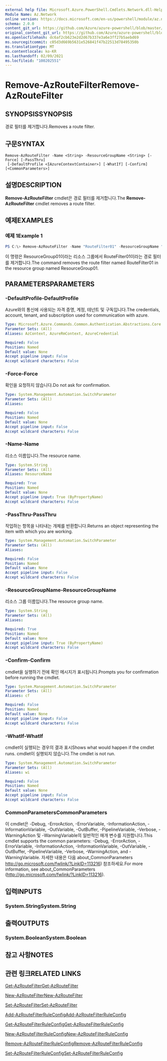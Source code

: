 ```yaml
---
external help file: Microsoft.Azure.PowerShell.Cmdlets.Network.dll-Help.xml
Module Name: Az.Network
online version: https://docs.microsoft.com/en-us/powershell/module/az.network/remove-azroutefilter
schema: 2.0.0
content_git_url: https://github.com/Azure/azure-powershell/blob/master/src/Network/Network/help/Remove-AzRouteFilter.md
original_content_git_url: https://github.com/Azure/azure-powershell/blob/master/src/Network/Network/help/Remove-AzRouteFilter.md
ms.openlocfilehash: dc6af2cb623e2d2d67b337e3a6e3ff27b5aebd69
ms.sourcegitcommit: c05d3d669b5631e526841f47b22513d78495350b
ms.translationtype: MT
ms.contentlocale: ko-KR
ms.lasthandoff: 02/09/2021
ms.locfileid: "100202551"
---
```

# <span data-ttu-id="f4031-101">Remove-AzRouteFilter</span><span class="sxs-lookup"><span data-stu-id="f4031-101">Remove-AzRouteFilter</span></span>

## <span data-ttu-id="f4031-102">SYNOPSIS</span><span class="sxs-lookup"><span data-stu-id="f4031-102">SYNOPSIS</span></span>
<span data-ttu-id="f4031-103">경로 필터를 제거합니다.</span><span class="sxs-lookup"><span data-stu-id="f4031-103">Removes a route filter.</span></span>

## <span data-ttu-id="f4031-104">구문</span><span class="sxs-lookup"><span data-stu-id="f4031-104">SYNTAX</span></span>

```
Remove-AzRouteFilter -Name <String> -ResourceGroupName <String> [-Force] [-PassThru]
 [-DefaultProfile <IAzureContextContainer>] [-WhatIf] [-Confirm] [<CommonParameters>]
```

## <span data-ttu-id="f4031-105">설명</span><span class="sxs-lookup"><span data-stu-id="f4031-105">DESCRIPTION</span></span>
<span data-ttu-id="f4031-106">**Remove-AzRouteFilter** cmdlet은 경로 필터를 제거합니다.</span><span class="sxs-lookup"><span data-stu-id="f4031-106">The **Remove-AzRouteFilter** cmdlet removes a route filter.</span></span>

## <span data-ttu-id="f4031-107">예제</span><span class="sxs-lookup"><span data-stu-id="f4031-107">EXAMPLES</span></span>

### <span data-ttu-id="f4031-108">예제 1</span><span class="sxs-lookup"><span data-stu-id="f4031-108">Example 1</span></span>
```powershell
PS C:\> Remove-AzRouteFilter -Name "RouteFilter01" -ResourceGroupName "ResourceGroup01"
```

<span data-ttu-id="f4031-109">이 명령은 ResourceGroup01이라는 리소스 그룹에서 RouteFilter01이라는 경로 필터를 제거합니다.</span><span class="sxs-lookup"><span data-stu-id="f4031-109">The command removes the route filter named RouteFilter01 in the resource group named ResourceGroup01.</span></span>

## <span data-ttu-id="f4031-110">PARAMETERS</span><span class="sxs-lookup"><span data-stu-id="f4031-110">PARAMETERS</span></span>

### <span data-ttu-id="f4031-111">-DefaultProfile</span><span class="sxs-lookup"><span data-stu-id="f4031-111">-DefaultProfile</span></span>
<span data-ttu-id="f4031-112">Azure와의 통신에 사용되는 자격 증명, 계정, 테넌트 및 구독입니다.</span><span class="sxs-lookup"><span data-stu-id="f4031-112">The credentials, account, tenant, and subscription used for communication with azure.</span></span>

```yaml
Type: Microsoft.Azure.Commands.Common.Authentication.Abstractions.Core.IAzureContextContainer
Parameter Sets: (All)
Aliases: AzContext, AzureRmContext, AzureCredential

Required: False
Position: Named
Default value: None
Accept pipeline input: False
Accept wildcard characters: False
```

### <span data-ttu-id="f4031-113">-Force</span><span class="sxs-lookup"><span data-stu-id="f4031-113">-Force</span></span>
<span data-ttu-id="f4031-114">확인을 요청하지 않습니다.</span><span class="sxs-lookup"><span data-stu-id="f4031-114">Do not ask for confirmation.</span></span>

```yaml
Type: System.Management.Automation.SwitchParameter
Parameter Sets: (All)
Aliases:

Required: False
Position: Named
Default value: None
Accept pipeline input: False
Accept wildcard characters: False
```

### <span data-ttu-id="f4031-115">-Name</span><span class="sxs-lookup"><span data-stu-id="f4031-115">-Name</span></span>
<span data-ttu-id="f4031-116">리소스 이름입니다.</span><span class="sxs-lookup"><span data-stu-id="f4031-116">The resource name.</span></span>

```yaml
Type: System.String
Parameter Sets: (All)
Aliases: ResourceName

Required: True
Position: Named
Default value: None
Accept pipeline input: True (ByPropertyName)
Accept wildcard characters: False
```

### <span data-ttu-id="f4031-117">-PassThru</span><span class="sxs-lookup"><span data-stu-id="f4031-117">-PassThru</span></span>
<span data-ttu-id="f4031-118">작업하는 항목을 나타내는 개체를 반환합니다.</span><span class="sxs-lookup"><span data-stu-id="f4031-118">Returns an object representing the item with which you are working.</span></span>

```yaml
Type: System.Management.Automation.SwitchParameter
Parameter Sets: (All)
Aliases:

Required: False
Position: Named
Default value: None
Accept pipeline input: False
Accept wildcard characters: False
```

### <span data-ttu-id="f4031-119">-ResourceGroupName</span><span class="sxs-lookup"><span data-stu-id="f4031-119">-ResourceGroupName</span></span>
<span data-ttu-id="f4031-120">리소스 그룹 이름입니다.</span><span class="sxs-lookup"><span data-stu-id="f4031-120">The resource group name.</span></span>

```yaml
Type: System.String
Parameter Sets: (All)
Aliases:

Required: True
Position: Named
Default value: None
Accept pipeline input: True (ByPropertyName)
Accept wildcard characters: False
```

### <span data-ttu-id="f4031-121">-Confirm</span><span class="sxs-lookup"><span data-stu-id="f4031-121">-Confirm</span></span>
<span data-ttu-id="f4031-122">cmdlet을 실행하기 전에 확인 메시지가 표시됩니다.</span><span class="sxs-lookup"><span data-stu-id="f4031-122">Prompts you for confirmation before running the cmdlet.</span></span>

```yaml
Type: System.Management.Automation.SwitchParameter
Parameter Sets: (All)
Aliases: cf

Required: False
Position: Named
Default value: None
Accept pipeline input: False
Accept wildcard characters: False
```

### <span data-ttu-id="f4031-123">-WhatIf</span><span class="sxs-lookup"><span data-stu-id="f4031-123">-WhatIf</span></span>
<span data-ttu-id="f4031-124">cmdlet이 실행되는 경우의 결과 표시</span><span class="sxs-lookup"><span data-stu-id="f4031-124">Shows what would happen if the cmdlet runs.</span></span>
<span data-ttu-id="f4031-125">cmdlet이 실행되지 않습니다.</span><span class="sxs-lookup"><span data-stu-id="f4031-125">The cmdlet is not run.</span></span>

```yaml
Type: System.Management.Automation.SwitchParameter
Parameter Sets: (All)
Aliases: wi

Required: False
Position: Named
Default value: None
Accept pipeline input: False
Accept wildcard characters: False
```

### <span data-ttu-id="f4031-126">CommonParameters</span><span class="sxs-lookup"><span data-stu-id="f4031-126">CommonParameters</span></span>
<span data-ttu-id="f4031-127">이 cmdlet은 -Debug, -ErrorAction, -ErrorVariable, -InformationAction, -InformationVariable, -OutVariable, -OutBuffer, -PipelineVariable, -Verbose, -WarningAction 및 -WarningVariable의 일반적인 매개 변수를 지원합니다.</span><span class="sxs-lookup"><span data-stu-id="f4031-127">This cmdlet supports the common parameters: -Debug, -ErrorAction, -ErrorVariable, -InformationAction, -InformationVariable, -OutVariable, -OutBuffer, -PipelineVariable, -Verbose, -WarningAction, and -WarningVariable.</span></span> <span data-ttu-id="f4031-128">자세한 내용은 다음 about_CommonParameters http://go.microsoft.com/fwlink/?LinkID=113216) 참조하세요.</span><span class="sxs-lookup"><span data-stu-id="f4031-128">For more information, see about_CommonParameters (http://go.microsoft.com/fwlink/?LinkID=113216).</span></span>

## <span data-ttu-id="f4031-129">입력</span><span class="sxs-lookup"><span data-stu-id="f4031-129">INPUTS</span></span>

### <span data-ttu-id="f4031-130">System.String</span><span class="sxs-lookup"><span data-stu-id="f4031-130">System.String</span></span>

## <span data-ttu-id="f4031-131">출력</span><span class="sxs-lookup"><span data-stu-id="f4031-131">OUTPUTS</span></span>

### <span data-ttu-id="f4031-132">System.Boolean</span><span class="sxs-lookup"><span data-stu-id="f4031-132">System.Boolean</span></span>

## <span data-ttu-id="f4031-133">참고 사항</span><span class="sxs-lookup"><span data-stu-id="f4031-133">NOTES</span></span>

## <span data-ttu-id="f4031-134">관련 링크</span><span class="sxs-lookup"><span data-stu-id="f4031-134">RELATED LINKS</span></span>

[<span data-ttu-id="f4031-135">Get-AzRouteFilter</span><span class="sxs-lookup"><span data-stu-id="f4031-135">Get-AzRouteFilter</span></span>](./Get-AzRouteFilter.md)

[<span data-ttu-id="f4031-136">New-AzRouteFilter</span><span class="sxs-lookup"><span data-stu-id="f4031-136">New-AzRouteFilter</span></span>](./New-AzRouteFilter.md)

[<span data-ttu-id="f4031-137">Set-AzRouteFilter</span><span class="sxs-lookup"><span data-stu-id="f4031-137">Set-AzRouteFilter</span></span>](./Set-AzRouteFilter.md)

[<span data-ttu-id="f4031-138">Add-AzRouteFilterRuleConfig</span><span class="sxs-lookup"><span data-stu-id="f4031-138">Add-AzRouteFilterRuleConfig</span></span>](./Add-AzRouteFilterRuleConfig.md)

[<span data-ttu-id="f4031-139">Get-AzRouteFilterRuleConfig</span><span class="sxs-lookup"><span data-stu-id="f4031-139">Get-AzRouteFilterRuleConfig</span></span>](./Get-AzRouteFilterRuleConfig.md)

[<span data-ttu-id="f4031-140">New-AzRouteFilterRuleConfig</span><span class="sxs-lookup"><span data-stu-id="f4031-140">New-AzRouteFilterRuleConfig</span></span>](./New-AzRouteFilterRuleConfig.md)

[<span data-ttu-id="f4031-141">Remove-AzRouteFilterRuleConfig</span><span class="sxs-lookup"><span data-stu-id="f4031-141">Remove-AzRouteFilterRuleConfig</span></span>](./Remove-AzRouteFilterRuleConfig.md)

[<span data-ttu-id="f4031-142">Set-AzRouteFilterRuleConfig</span><span class="sxs-lookup"><span data-stu-id="f4031-142">Set-AzRouteFilterRuleConfig</span></span>](./Set-AzRouteFilterRuleConfig.md)
